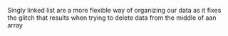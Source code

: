 Singly linked list are a more flexible way of organizing our data as it fixes the glitch that results when trying to delete data from the middle of aan array
